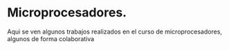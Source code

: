 # Microprocesadores.

Aqui se ven algunos trabajos realizados en el curso de microprocesadores, algunos de forma
colaborativa

